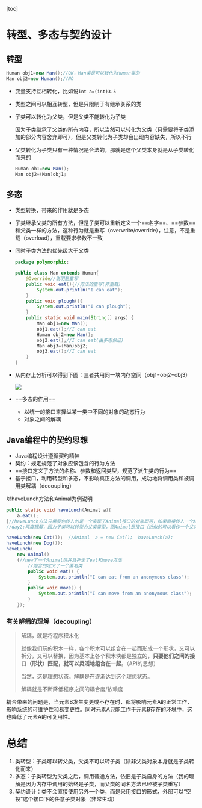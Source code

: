 [toc]

# 转型、多态与契约设计

## 转型

```java
Human obj1=new Man();//OK，Man类是可以转化为Human类的
Man obj2=new Human();//NO
```

- 变量支持互相转化，比如说`int a=(int)3.5`

- 类型之间可以相互转型，但是只限制于有继承关系的类

- 子类可以转化为父类，但是父类不能转化为子类

  因为子类继承了父类的所有内容，所以当然可以转化为父类（只需要将子类添加的部分内容舍弃即可），但是父类转化为子类却会出现内容缺失，所以不行

- 父类转化为子类只有一种情况是合法的，那就是这个父类本身就是从子类转化而来的

  ```java
  Human ob1=new Man();
  Man obj2=(Man)obj1;
  ```

## 多态

- 类型转换，带来的作用就是多态

- 子类继承父类的所有方法，但是子类可以重新定义一个==名字==、==参数==和父类一样的方法，这种行为就是重写（overwrite/override），注意，不是重载（overload），重载要求参数不一致

- 同时子类方法的优先级大于父类

  ```java
  package polymorphic;
  
  public class Man extends Human{
      @Override//说明是重写
      public void eat(){//方法的重写(非重载)
          System.out.println("I can eat");
      }
      public void plough(){
          System.out.println("I can plough");
      }
      public static void main(String[] args) {
          Man obj1=new Man();
          obj1.eat();//I can eat
          Human obj2=new Man();
          obj2.eat();//I can eat(由多态保证)
          Man obj3=(Man)obj2;
          obj3.eat();//I can eat
      }
  }
  
  ```

- 从内存上分析可以得到下图：三者共用同一块内存空间（obj1=obj2=obj3）

  ![](https://gitee.com/ababa-317/image/raw/master/images/20220227155916.png)

- ==多态的作用==

  - 以统一的接口来操纵某一类中不同的对象的动态行为
  - 对象之间的解耦

## Java编程中的契约思想

- Java编程设计遵循契约精神
- 契约：规定规范了对象应该包含的行为方法
- ==接口定义了方法的名称、参数和返回类型，规范了派生类的行为==
- 基于接口，利用转型和多态，不影响真正方法的调用，成功地将调用类和被调用类解耦（decoupling）

以haveLunch方法和Animal为例说明

```java
public static void haveLunch(Animal a){
    a.eat();
}//haveLunch方法只需要你传入的是一个实现了Animal接口的对象即可，如果直接传入一个Animal肯定不行，因为Animal只是一个接口，没有eat方法的具体实现，但是利用转型和多态的性质，只要传入cat、dog等各种基于Animal接口实现的派生类即可，这就实现了调用类和被调用类之间的解耦
//day2:再度理解，因为子类可以转型为父类类型，而Animal是接口（近似的可以看作一个父类），所以只需要传入其派生类型即可
```

```java
haveLunch(new Cat());  //Animal  a = new Cat();  haveLunch(a);
haveLunch(new Dog());
haveLunch(
    new Animal()
    {//new了一个Animal类并且补全了eat和move方法
        //隐含的定义了一个匿名类
        public void eat() {
            System.out.println("I can eat from an anonymous class");						
        }
        public void move() {
            System.out.println("I can move from an anonymous class");
        }
    });
```

### 有关解耦的理解（decoupling）

> 解耦，就是将程序积木化
>
> 就像我们玩的积木一样，各个积木可以组合在一起而形成一个形状，又可以拆分，又可以替换，因为基本上各个积木块都是独立的，**只要他们之间的接口（形状）匹配，就可以灵活地组合在一起**。（API的思想）
>
> 当然，这是理想状态。解耦是在逐渐达到这个理想状态。
>
> 解耦就是不断降低程序之间的耦合度/依赖度

耦合带来的问题是，当元素B发生变更或不存在时，都将影响元素A的正常工作，影响系统的可维护性和易变更性。同时元素A只能工作于元素B存在的环境中，这也降低了元素A的可复用性。

# 总结

1. 类转型：子类可以转父类，父类不可以转子类（除非父类对象本身就是子类转化而来）
2. 多态：子类转型为父类之后，调用普通方法，依旧是子类自身的方法（我的理解是因为内存中调用的始终是子类，而父类的同名方法已经被子类重写）
3. 契约设计：类不会直接使用另外一个类，而是采用接口的形式，外部可以“空投”这个接口下的任意子类对象（非常生动）
